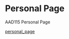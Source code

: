 Personal Page
================

AAD115 Personal Page 

[personal_page](https://github.com/hayleymcilwrath/Personal-Page//personal_page.html) 
